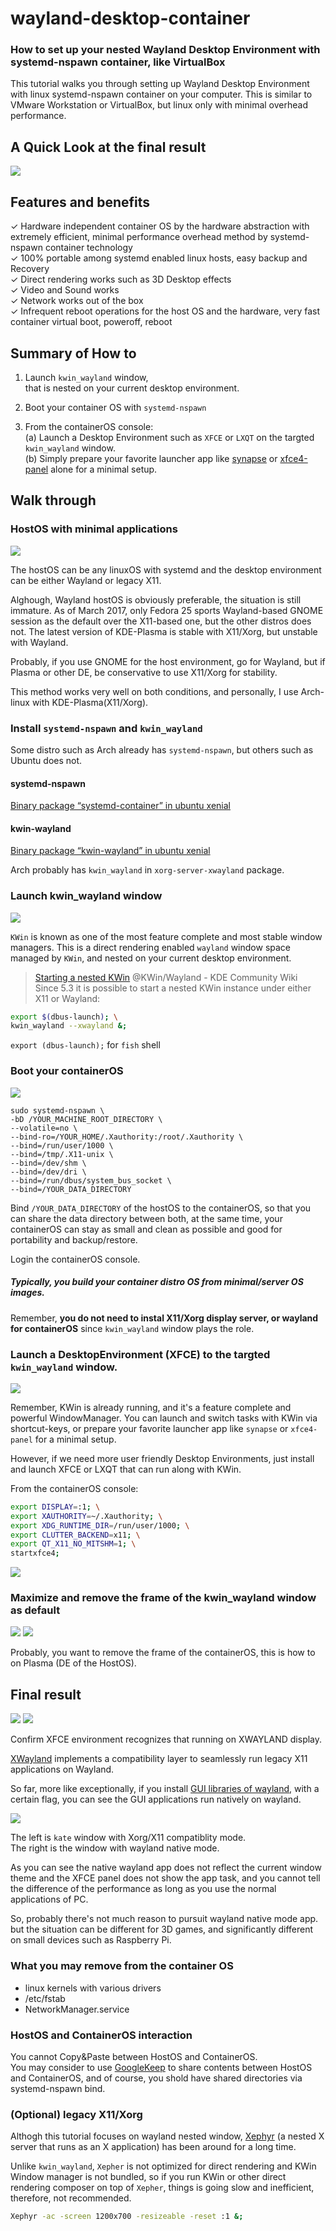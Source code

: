 # wayland-desktop-container
### How to set up your nested Wayland Desktop Environment with systemd-nspawn container, like VirtualBox


This tutorial walks you through setting up Wayland Desktop Environment with linux systemd-nspawn container on your computer. This is similar to VMware Workstation or VirtualBox, but linux only with minimal overhead performance.

## A Quick Look at the final result

![](https://raw.githubusercontent.com/wiki/kenokabe/wayland-desktop-container/images/Screenshot_20170318_025052.png)

## Features and benefits

✓ Hardware independent container OS by the hardware abstraction with extremely efficient, minimal performance overhead method by systemd-nspawn container technology  
✓ 100% portable among systemd enabled linux hosts, easy backup and Recovery  
✓ Direct rendering works such as 3D Desktop effects  
✓ Video and Sound works  
✓ Network works out of the box  
✓ Infrequent reboot operations for the host OS and the hardware, very fast container virtual boot, poweroff, reboot

## Summary of How to

1. Launch `kwin_wayland` window,  
that is nested on your current desktop environment.

2. Boot your container OS with `systemd-nspawn`

3. From the containerOS console:  
(a) Launch a Desktop Environment such as `XFCE` or `LXQT` on the targted `kwin_wayland` window.  
(b) Simply prepare your favorite launcher app like [synapse](https://launchpad.net/synapse-project) or [xfce4-panel](http://packages.ubuntu.com/xenial/xfce4-panel) alone for a minimal setup.

## Walk through

### HostOS with minimal applications

![](https://raw.githubusercontent.com/wiki/kenokabe/wayland-desktop-container/images/Screenshot_20170318_020953.png)

The hostOS can be any linuxOS with systemd and the desktop environment can be either Wayland or legacy X11.

Alghough, Wayland hostOS is obviously preferable, the situation is still immature. As of March 2017, only Fedora 25 sports Wayland-based GNOME session as the default over the X11-based one, but the other distros does not. The latest version of KDE-Plasma is stable with X11/Xorg, but unstable with Wayland.

Probably, if you use GNOME for the host environment, go for Wayland, but if Plasma or other DE, be conservative to use X11/Xorg for stability.

This method works very well on both conditions, and personally, I use Arch-linux with KDE-Plasma(X11/Xorg).

### Install `systemd-nspawn` and `kwin_wayland`

Some distro such as Arch already has `systemd-nspawn`, but others such as Ubuntu does not.

#### systemd-nspawn
[Binary package “systemd-container” in ubuntu xenial](https://launchpad.net/ubuntu/xenial/+package/systemd-container)

#### kwin-wayland
[Binary package “kwin-wayland” in ubuntu xenial](https://launchpad.net/ubuntu/xenial/+package/kwin-wayland)

Arch probably has `kwin_wayland` in `xorg-server-xwayland` package.

### Launch kwin_wayland window

![](https://raw.githubusercontent.com/wiki/kenokabe/wayland-desktop-container/images/Screenshot_20170318_021150.png)

`KWin` is known as one of the most feature complete and most stable window managers.
This is a direct rendering enabled `wayland` window space managed by `KWin`, and nested on your current desktop environment.

> [Starting a nested KWin](https://community.kde.org/KWin/Wayland#Starting_a_nested_KWin) @KWin/Wayland -  KDE Community Wiki  
Since 5.3 it is possible to start a nested KWin instance under either X11 or Wayland:

```bash
export $(dbus-launch); \
kwin_wayland --xwayland &;
```

`export (dbus-launch);` for `fish` shell



### Boot your containerOS

![](https://raw.githubusercontent.com/wiki/kenokabe/wayland-desktop-container/images/Screenshot_20170318_064041.png)

```
sudo systemd-nspawn \
-bD /YOUR_MACHINE_ROOT_DIRECTORY \
--volatile=no \
--bind-ro=/YOUR_HOME/.Xauthority:/root/.Xauthority \
--bind=/run/user/1000 \
--bind=/tmp/.X11-unix \
--bind=/dev/shm \
--bind=/dev/dri \
--bind=/run/dbus/system_bus_socket \
--bind=/YOUR_DATA_DIRECTORY
```

Bind `/YOUR_DATA_DIRECTORY` of the hostOS to the containerOS, so that you can share the data directory between both, at the same time, your containerOS can stay as small and clean as possible and good for portability and backup/restore.

Login the containerOS console.

##### Typically, you build your container distro OS from minimal/server OS images.

Remember, **you do not need to instal X11/Xorg display server, or wayland for containerOS** since `kwin_wayland` window plays the role.

### Launch a DesktopEnvironment (XFCE)  to the targted `kwin_wayland` window.  

![](https://raw.githubusercontent.com/wiki/kenokabe/wayland-desktop-container/images/Screenshot_20170318_064335.png)

Remember, KWin is already running, and it's a feature complete and powerful WindowManager. You can launch and switch tasks with KWin via shortcut-keys, or prepare your favorite launcher app like `synapse` or `xfce4-panel` for a minimal setup.

However, if we need more user friendly Desktop Environments, just install and launch XFCE or LXQT that can run along with KWin.

From the containerOS console:

```bash
export DISPLAY=:1; \
export XAUTHORITY=~/.Xauthority; \
export XDG_RUNTIME_DIR=/run/user/1000; \
export CLUTTER_BACKEND=x11; \
export QT_X11_NO_MITSHM=1; \
startxfce4;
```

![](https://raw.githubusercontent.com/wiki/kenokabe/wayland-desktop-container/images/Screenshot_20170318_064448.png)


### Maximize and remove the frame of the kwin_wayland window as default

![](https://raw.githubusercontent.com/wiki/kenokabe/wayland-desktop-container/images/Screenshot_20170318_022156.png)
![](https://raw.githubusercontent.com/wiki/kenokabe/wayland-desktop-container/images/Screenshot_20170318_022156.png)

Probably, you want to remove the frame of the containerOS, this is how to on Plasma (DE of the HostOS).


## Final result

![](https://raw.githubusercontent.com/wiki/kenokabe/wayland-desktop-container/images/Screenshot_20170318_025052.png)
![](https://raw.githubusercontent.com/wiki/kenokabe/wayland-desktop-container/images/Screenshot_20170318_090100.png)

Confirm XFCE environment recognizes that running on XWAYLAND display.

[XWayland](https://wiki.archlinux.org/index.php/Wayland#XWayland) implements a compatibility layer to seamlessly run legacy X11 applications on Wayland.

So far, more like exceptionally, if you install [GUI libraries of wayland](https://wiki.archlinux.org/index.php/wayland#GUI_libraries), with a certain flag, you can see the GUI applications run natively on wayland.

![](https://raw.githubusercontent.com/wiki/kenokabe/wayland-desktop-container/images/Screenshot_20170318_093932.png)

The left is `kate` window with Xorg/X11 compatiblity mode.  
The right is the window with wayland native mode.

As you can see the native wayland app does not reflect the current window theme and the XFCE panel does not show the app task, and you cannot tell the difference of the performance as long as you use the normal applications of PC.

So, probably there's not much reason to pursuit wayland native mode app.
but the situation can be different for 3D games, and significantly different on small devices such as Raspberry Pi.


### What you may remove from the container OS

- linux kernels with various drivers
- /etc/fstab
- NetworkManager.service

### HostOS and ContainerOS interaction

You cannot Copy&Paste between HostOS and ContainerOS.  
You may consider to use [GoogleKeep](https://play.google.com/store/apps/details?id=com.google.android.keep&hl=en) to share contents between HostOS and ContainerOS, and of course, you shold have shared directories via systemd-nspawn bind.


### (Optional) legacy X11/Xorg
 Althogh this tutorial focuses on wayland nested window, [Xephyr](https://wiki.archlinux.org/index.php/Xephyr) (a nested X server that runs as an X application) has been around for a long time.

Unlike `kwin_wayland`, `Xepher` is not optimized for direct rendering and KWin Window manager is not bundled, so if you run KWin or other direct rendering composer on top of `Xepher`, things is going slow and inefficient, therefore, not recommended.

```bash
Xephyr -ac -screen 1200x700 -resizeable -reset :1 &;
```        
